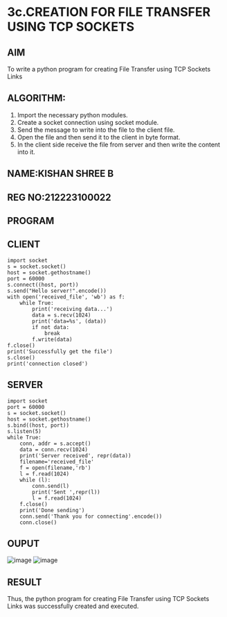 # 3c.CREATION FOR FILE TRANSFER USING TCP SOCKETS
## AIM
To write a python program for creating File Transfer using TCP Sockets Links
## ALGORITHM:
1. Import the necessary python modules.
2. Create a socket connection using socket module.
3. Send the message to write into the file to the client file.
4. Open the file and then send it to the client in byte format.
5. In the client side receive the file from server and then write the content into it.
## NAME:KISHAN SHREE B
## REG NO:212223100022
## PROGRAM
## CLIENT
~~~
import socket
s = socket.socket()
host = socket.gethostname()
port = 60000
s.connect((host, port))
s.send("Hello server!".encode())
with open('received_file', 'wb') as f:
    while True:
        print('receiving data...')
        data = s.recv(1024)
        print('data=%s', (data))
        if not data:
            break
        f.write(data)
f.close()
print('Successfully get the file')
s.close()
print('connection closed')
~~~
## SERVER
~~~
import socket 
port = 60000 
s = socket.socket() 
host = socket.gethostname() 
s.bind((host, port))
s.listen(5) 
while True:
    conn, addr = s.accept() 
    data = conn.recv(1024)
    print('Server received', repr(data))
    filename='received_file'
    f = open(filename,'rb')
    l = f.read(1024)
    while (l):
        conn.send(l)
        print('Sent ',repr(l))
        l = f.read(1024)
    f.close()
    print('Done sending')
    conn.send('Thank you for connecting'.encode())
    conn.close()
~~~
## OUPUT
![image](https://github.com/user-attachments/assets/7b14251e-f9dc-4052-9d84-2afdd07b3089)
![image](https://github.com/user-attachments/assets/507b4c9b-daa0-4ac7-b76b-62ab1c4f11fd)


## RESULT
Thus, the python program for creating File Transfer using TCP Sockets Links was 
successfully created and executed.
